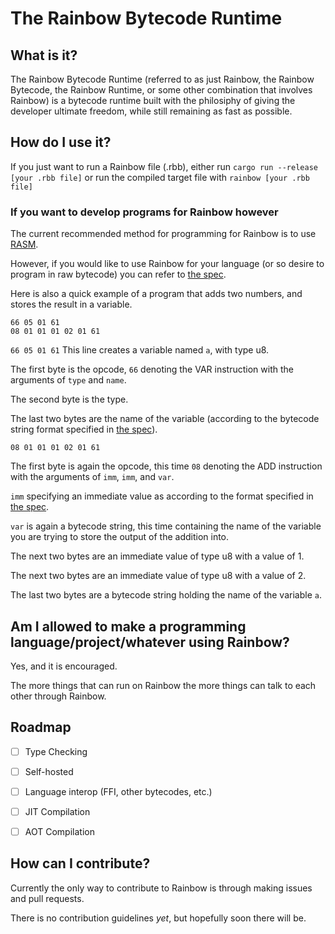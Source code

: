# The Rainbow Bytecode Runtime

## What is it?
The Rainbow Bytecode Runtime (referred to as just Rainbow, the Rainbow Bytecode, the Rainbow Runtime, or some other combination that involves Rainbow) is a bytecode runtime built with the philosiphy of giving the developer ultimate freedom, while still remaining as fast as possible.

## How do I use it?
If you just want to run a Rainbow file (.rbb), either run `cargo run --release [your .rbb file]` or run the compiled target file with `rainbow [your .rbb file]`

### If you want to develop programs for Rainbow however
The current recommended method for programming for Rainbow is to use [RASM](https://github.com/luminous-foundation/rasm).

However, if you would like to use Rainbow for your language (or so desire to program in raw bytecode) you can refer to [the spec](spec.md).

Here is also a quick example of a program that adds two numbers, and stores the result in a variable.

```
66 05 01 61 
08 01 01 01 02 01 61
```

`66 05 01 61`
This line creates a variable named `a`, with type u8.

The first byte is the opcode, `66` denoting the VAR instruction with the arguments of `type` and `name`.

The second byte is the type.

The last two bytes are the name of the variable (according to the bytecode string format specified in [the spec](spec.md)).


`08 01 01 01 02 01 61`

The first byte is again the opcode, this time `08` denoting the ADD instruction with the arguments of `imm`, `imm`, and `var`.

`imm` specifying an immediate value as according to the format specified in [the spec](spec.md).

`var` is again a bytecode string, this time containing the name of the variable you are trying to store the output of the addition into.

The next two bytes are an immediate value of type u8 with a value of 1.

The next two bytes are an immediate value of type u8 with a value of 2.

The last two bytes are a bytecode string holding the name of the variable `a`.

## Am I allowed to make a programming language/project/whatever using Rainbow?
Yes, and it is encouraged.

The more things that can run on Rainbow the more things can talk to each other through Rainbow.

## Roadmap

- [ ] Type Checking

- [ ] Self-hosted

- [ ] Language interop (FFI, other bytecodes, etc.)

- [ ] JIT Compilation

- [ ] AOT Compilation

## How can I contribute?
Currently the only way to contribute to Rainbow is through making issues and pull requests.

There is no contribution guidelines *yet*, but hopefully soon there will be.